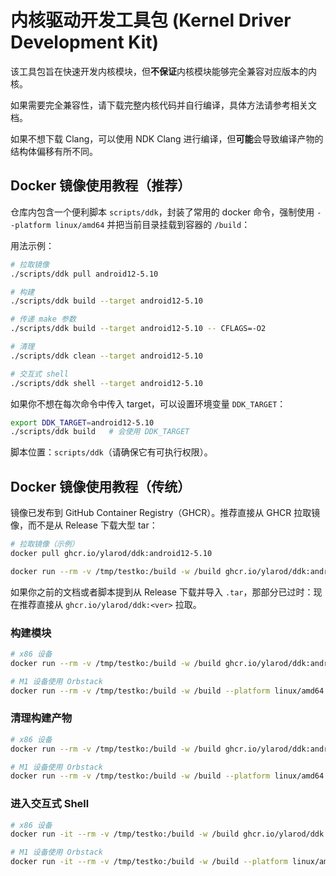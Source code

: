 # 内核驱动开发工具包 (Kernel Driver Development Kit)

该工具包旨在快速开发内核模块，但**不保证**内核模块能够完全兼容对应版本的内核。

如果需要完全兼容性，请下载完整内核代码并自行编译，具体方法请参考相关文档。

如果不想下载 Clang，可以使用 NDK Clang 进行编译，但**可能**会导致编译产物的结构体偏移有所不同。

## Docker 镜像使用教程（推荐）

仓库内包含一个便利脚本 `scripts/ddk`，封装了常用的 docker 命令，强制使用 `--platform linux/amd64` 并把当前目录挂载到容器的 `/build`：

用法示例：

```bash
# 拉取镜像
./scripts/ddk pull android12-5.10

# 构建
./scripts/ddk build --target android12-5.10

# 传递 make 参数
./scripts/ddk build --target android12-5.10 -- CFLAGS=-O2

# 清理
./scripts/ddk clean --target android12-5.10

# 交互式 shell
./scripts/ddk shell --target android12-5.10
```

如果你不想在每次命令中传入 target，可以设置环境变量 `DDK_TARGET`：

```bash
export DDK_TARGET=android12-5.10
./scripts/ddk build   # 会使用 DDK_TARGET
```

脚本位置：`scripts/ddk`（请确保它有可执行权限）。

## Docker 镜像使用教程（传统）

镜像已发布到 GitHub Container Registry（GHCR）。推荐直接从 GHCR 拉取镜像，而不是从 Release 下载大型 tar：

```bash
# 拉取镜像（示例）
docker pull ghcr.io/ylarod/ddk:android12-5.10

docker run --rm -v /tmp/testko:/build -w /build ghcr.io/ylarod/ddk:android12-5.10 make
```

如果你之前的文档或者脚本提到从 Release 下载并导入 `.tar`，那部分已过时：现在推荐直接从 `ghcr.io/ylarod/ddk:<ver>` 拉取。

### 构建模块

```bash
# x86 设备
docker run --rm -v /tmp/testko:/build -w /build ghcr.io/ylarod/ddk:android12-5.10 make

# M1 设备使用 Orbstack
docker run --rm -v /tmp/testko:/build -w /build --platform linux/amd64 ghcr.io/ylarod/ddk:android12-5.10 make
```

### 清理构建产物

```bash
# x86 设备
docker run --rm -v /tmp/testko:/build -w /build ghcr.io/ylarod/ddk:android12-5.10 make clean

# M1 设备使用 Orbstack
docker run --rm -v /tmp/testko:/build -w /build --platform linux/amd64 ghcr.io/ylarod/ddk:android12-5.10 make clean
```

### 进入交互式 Shell

```bash
# x86 设备
docker run -it --rm -v /tmp/testko:/build -w /build ghcr.io/ylarod/ddk:android12-5.10

# M1 设备使用 Orbstack
docker run -it --rm -v /tmp/testko:/build -w /build --platform linux/amd64 ghcr.io/ylarod/ddk:android12-5.10
```